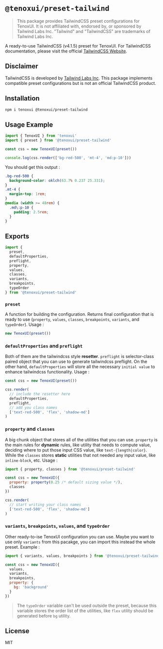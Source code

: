 # `@tenoxui/preset-tailwind`

> This package provides TailwindCSS preset configurations for TenoxUI. It is not affiliated with, endorsed by, or sponsored by Tailwind Labs Inc. "Tailwind" and "TailwindCSS" are trademarks of Tailwind Labs Inc.

A ready-to-use TailwindCSS (v4.1.5) preset for TenoxUI. For TailwindCSS documentation, please visit the official [TailwindCSS Website](https://tailwindcss.com).

## Disclaimer

TailwindCSS is developed by [Tailwind Labs Inc](https://tailwindcss.com). This package implements compatible preset configurations but is not an official TailwindCSS product.

## Installation

```bash
npm i tenoxui @tenoxui/preset-tailwind
```

## Usage Example

```javascript
import { TenoxUI } from 'tenoxui'
import { preset } from '@tenoxui/preset-tailwind'

const css = new TenoxUI(preset())

console.log(css.render(['bg-red-500', 'mt-4', 'md:p-10']))
```

You should get this output :

```css
.bg-red-500 {
  background-color: oklch(63.7% 0.237 25.331);
}
.mt-4 {
  margin-top: 1rem;
}
@media (width >= 48rem) {
  .md\:p-10 {
    padding: 2.5rem;
  }
}
```

## Exports

```javascript
import {
  preset,
  defaultProperties,
  preflight,
  property,
  values,
  classes,
  variants,
  breakpoints,
  typeOrder
} from '@tenoxui/preset-tailwind'
```

### `preset`

A function for building the configuration. Returns final configuration that is ready to use (`property`, `values`, `classes`, `breakpoints`, `variants`, and `typeOrder`). Usage :

```javascript
new TenoxUI(preset())
```

### `defaultProperties` and `preflight`

Both of them are the tailwindcss style **resetter**. `preflight` is selector-class paired object that you can use to generate tailwindcss preflight. On the other hand, `defaultProperties` will store all the necessary `initial value` to enhance tailwindcss functionality. Usage :

```javascript
const css = new TenoxUI(preset())

css.render(
  // include the resetter here
  defaultProperties,
  preflight,
  // add you class names
  ['text-red-500', 'flex', 'shadow-md']
)
```

### `property` and `classes`

A big chunk object that stores all of the utilities that you can use. `property` is the main rules for **dynamic** rules, like utility that needs to compute value, deciding where to put those input CSS value, like `text-{length|color}`. While the `classes` stores **static** utilities that not needed any input value, like `inline-block`, etc. Usage :

```javascript
import { property, classes } from '@tenoxui/preset-tailwind'

const css = new TenoxUI({
  property: property(0.25 /* default sizing value */),
  classes
})

css.render(
  // start writing your class names
  ['text-red-500', 'flex', 'shadow-md']
)
```

### `variants`, `breakpoints`, `values`, and `typeOrder`

Other ready-to-ise TenoxUI configuration you can use. Maybe you want to use only `variants` from this pacakge, you can import this instead the whole preset. Example :

```javascript
import { variants, values, breakpoints } from '@tenoxui/preset-tailwind'

const css = new TenoxUI({
  values,
  variants,
  breakpoints,
  property: {
    bg: 'background'
  }
})
```

> The `typeOrder` variable can't be used outside the preset, because this variable stores the order list of the utilities, like `flex` utility should be generated before `bg` utility.

## License

MIT

```

```
